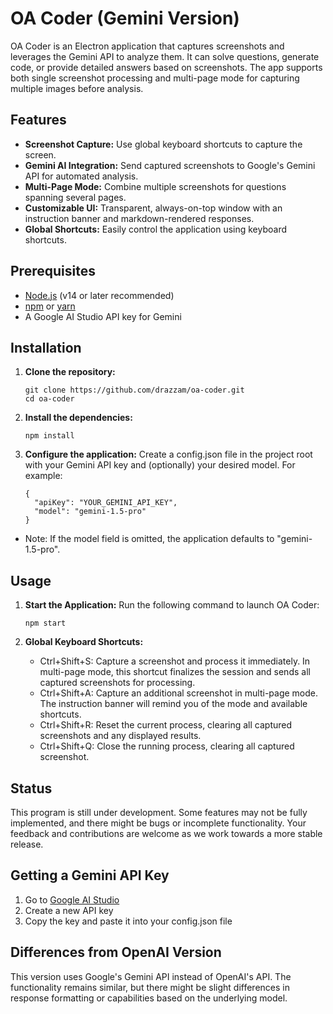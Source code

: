 # OA Coder (Gemini Version)

OA Coder is an Electron application that captures screenshots and leverages the Gemini API to analyze them. It can solve questions, generate code, or provide detailed answers based on screenshots. The app supports both single screenshot processing and multi-page mode for capturing multiple images before analysis.

## Features

- **Screenshot Capture:** Use global keyboard shortcuts to capture the screen.
- **Gemini AI Integration:** Send captured screenshots to Google's Gemini API for automated analysis.
- **Multi-Page Mode:** Combine multiple screenshots for questions spanning several pages.
- **Customizable UI:** Transparent, always-on-top window with an instruction banner and markdown-rendered responses.
- **Global Shortcuts:** Easily control the application using keyboard shortcuts.

## Prerequisites

- [Node.js](https://nodejs.org/) (v14 or later recommended)
- [npm](https://www.npmjs.com/) or [yarn](https://yarnpkg.com/)
- A Google AI Studio API key for Gemini

## Installation

1. **Clone the repository:**

   ```
   git clone https://github.com/drazzam/oa-coder.git
   cd oa-coder
   ```
2. **Install the dependencies:**
   ```
   npm install
   ```
3. **Configure the application:**
   Create a config.json file in the project root with your Gemini API key and (optionally) your desired model. For example:
    ```
    {
      "apiKey": "YOUR_GEMINI_API_KEY",
      "model": "gemini-1.5-pro"
    }
    ```
  - Note: If the model field is omitted, the application defaults to "gemini-1.5-pro".


## Usage

1. **Start the Application:**
    Run the following command to launch OA Coder:
    ```
    npm start
    ```
2. **Global Keyboard Shortcuts:**

    - Ctrl+Shift+S: Capture a screenshot and process it immediately. In multi-page mode, this shortcut finalizes the session and sends all captured screenshots for processing.
    - Ctrl+Shift+A: Capture an additional screenshot in multi-page mode. The instruction banner will remind you of the mode and available shortcuts.
    - Ctrl+Shift+R: Reset the current process, clearing all captured screenshots and any displayed results.
    - Ctrl+Shift+Q: Close the running process, clearing all captured screenshot.


## Status

This program is still under development. Some features may not be fully implemented, and there might be bugs or incomplete functionality. Your feedback and contributions are welcome as we work towards a more stable release.

## Getting a Gemini API Key

1. Go to [Google AI Studio](https://makersuite.google.com/app/apikey)
2. Create a new API key
3. Copy the key and paste it into your config.json file

## Differences from OpenAI Version

This version uses Google's Gemini API instead of OpenAI's API. The functionality remains similar, but there might be slight differences in response formatting or capabilities based on the underlying model.
